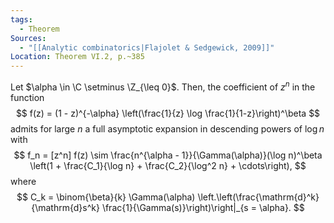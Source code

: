 ```yaml
---
tags:
  - Theorem
Sources:
  - "[[Analytic combinatorics|Flajolet & Sedgewick, 2009]]"
Location: Theorem VI.2, p.~385
---
```

Let $\alpha \in \C \setminus \Z_{\leq 0}$. Then, the coefficient of $z^n$ in the function
$$
f(z) = (1 - z)^{-\alpha} \left(\frac{1}{z} \log \frac{1}{1-z}\right)^\beta
$$
admits for large $n$ a full asymptotic expansion in descending powers of $\log n$ with
$$
f_n = [z^n] f(z) \sim \frac{n^{\alpha - 1}}{\Gamma(\alpha)}(\log n)^\beta \left(1 + \frac{C_1}{\log n} + \frac{C_2}{\log^2 n} + \cdots\right),
$$
where
$$
C_k = \binom{\beta}{k} \Gamma(\alpha) \left.\left(\frac{\mathrm{d}^k}{\mathrm{d}s^k} \frac{1}{\Gamma(s)}\right)\right|_{s = \alpha}.
$$
